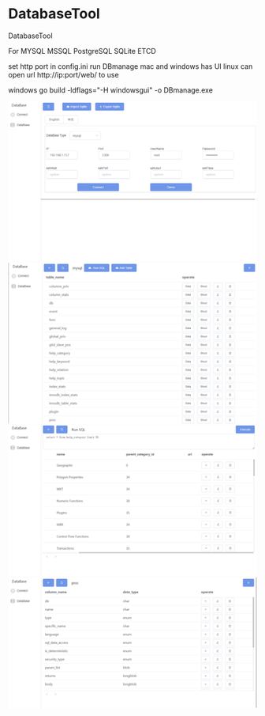 # DatabaseTool
DatabaseTool

For MYSQL MSSQL PostgreSQL SQLite ETCD

set http port in config.ini
run DBmanage
mac and windows has UI
linux can open url http://ip:port/web/ to use

windows
go build -ldflags="-H windowsgui" -o DBmanage.exe

![alt text](https://github.com/zzxap/DatabaseTool/blob/master/images/a1.PNG?raw=true)
![alt text](https://github.com/zzxap/DatabaseTool/blob/master/images/a2.PNG?raw=true)
![alt text](https://github.com/zzxap/DatabaseTool/blob/master/images/a3.PNG?raw=true)
![alt text](https://github.com/zzxap/DatabaseTool/blob/master/images/a4.PNG?raw=true)

